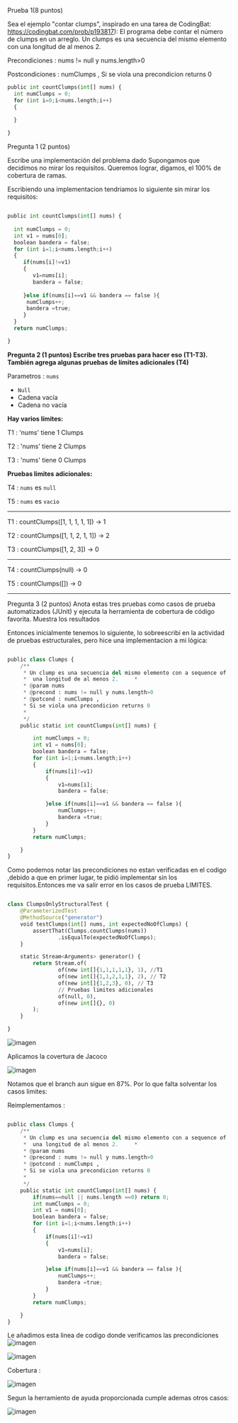 Prueba 1(8 puntos)

Sea el ejemplo "contar clumps", inspirado en una tarea de CodingBat: https://codingbat.com/prob/p193817):
El programa debe contar el número de clumps en un arreglo. Un clumps es una secuencia del mismo elemento
con una longitud de al menos 2.

Precondiciones : nums != null y nums.length>0

Postcondiciones : numClumps ,
Si se viola una precondicion returns 0


```python
public int countClumps(int[] nums) {
  int numClumps = 0;
  for (int i=0;i<nums.length;i++)
  {

  }
  
}
```

Pregunta 1 (2 puntos)

Escribe una implementación del problema dado
Supongamos que decidimos no mirar los requisitos. Queremos lograr, digamos, el 100% de cobertura de
ramas.

  Escribiendo una implementacion tendriamos lo siguiente sin mirar los requisitos:

```python

public int countClumps(int[] nums) { 
  
  int numClumps = 0;
  int v1 = nums[0];
  boolean bandera = false;
  for (int i=1;i<nums.length;i++)
  {
     if(nums[i]!=v1)
     {
        v1=nums[i];
        bandera = false;
        
     }else if(nums[i]==v1 && bandera == false ){
      numClumps++;
      bandera =true;
     }
  }
  return numClumps;

}

```


**Pregunta 2 (1 puntos) Escribe tres pruebas para hacer eso (T1-T3). También agrega algunas pruebas de
límites adicionales (T4)**

Parametros : `nums`
  - `Null`
  - Cadena vacía
  - Cadena no vacía

**Hay varios límites:**

T1 : 'nums' tiene 1 Clumps

T2 : 'nums' tiene 2 Clumps

T3 : 'nums' tiene 0 Clumps


**Pruebas limites adicionales:**

T4 : `nums` es `null`

T5 : `nums` es `vacio`

----------------------------
T1 :  countClumps([1, 1, 1, 1, 1]) → 1

T2 :  countClumps([1, 1, 2, 1, 1]) → 2

T3 :  countClumps([1, 2, 3]) → 0	

----------------------------
T4 :  countClumps(null) → 0

T5 :  countClumps([]) → 0

----------------------------

Pregunta 3 (2 puntos) Anota estas tres pruebas como casos de prueba automatizados (JUnit) y ejecuta la
herramienta de cobertura de código favorita. Muestra los resultados

Entonces inicialmente tenemos lo siguiente, lo sobreescribí en la actividad de pruebas estructurales, pero hice 
una implementacion a mi lógica:


```python

public class Clumps {
    /**
     * Un clump es una secuencia del mismo elemento con a sequence of
     *  una longitud de al menos 2.     *
     * @param nums
     * @precond : nums != null y nums.length>0
     * @potcond : numClumps ,
     * Si se viola una precondicion returns 0
     *
     */
    public static int countClumps(int[] nums) {

        int numClumps = 0;
        int v1 = nums[0];
        boolean bandera = false;
        for (int i=1;i<nums.length;i++)
        {
            if(nums[i]!=v1)
            {
                v1=nums[i];
                bandera = false;

            }else if(nums[i]==v1 && bandera == false ){
                numClumps++;
                bandera =true;
            }
        }
        return numClumps;

    }
}

```

Como podemos notar las precondiciones no estan verificadas en el codigo ,debido a que en primer lugar,
te pidió implementar sin los requisitos.Entonces me va salir error en los casos de prueba LIMITES.

```python

class ClumpsOnlyStructuralTest {
    @ParameterizedTest
    @MethodSource("generator")
    void testClumps(int[] nums, int expectedNoOfClumps) {
        assertThat(Clumps.countClumps(nums))
                .isEqualTo(expectedNoOfClumps);
    }

    static Stream<Arguments> generator() {
        return Stream.of(
                of(new int[]{1,1,1,1,1}, 1), //T1
                of(new int[]{1,1,2,1,1}, 2), // T2
                of(new int[]{1,2,3}, 0), // T3
                // Pruebas limites adicionales
                of(null, 0),
                of(new int[]{}, 0)
        );
    }

}
```

![imagen](https://github.com/GabrielBarrientos99/CC-3S2/assets/129352498/8bfbd5de-7584-4f2b-a8d0-0348da4a324c)

Aplicamos la covertura de Jacoco

![imagen](https://github.com/GabrielBarrientos99/CC-3S2/assets/129352498/cc424bbd-bbe5-4d5e-9943-770218b3cc4d)

Notamos que el branch aun sigue en 87%. Por lo que falta solventar los casos limites:

Reimplementamos :


```python

public class Clumps {
    /**
     * Un clump es una secuencia del mismo elemento con a sequence of
     *  una longitud de al menos 2.     *
     * @param nums
     * @precond : nums != null y nums.length>0
     * @potcond : numClumps ,
     * Si se viola una precondicion returns 0
     *
     */
    public static int countClumps(int[] nums) {
        if(nums==null || nums.length ==0) return 0;
        int numClumps = 0;
        int v1 = nums[0];
        boolean bandera = false;
        for (int i=1;i<nums.length;i++)
        {
            if(nums[i]!=v1)
            {
                v1=nums[i];
                bandera = false;

            }else if(nums[i]==v1 && bandera == false ){
                numClumps++;
                bandera =true;
            }
        }
        return numClumps;

    }
}

```
Le añadimos esta linea de codigo donde verificamos las precondiciones 
![imagen](https://github.com/GabrielBarrientos99/CC-3S2/assets/129352498/09e7a6db-92bf-4ef1-9659-c0899074febb)


![imagen](https://github.com/GabrielBarrientos99/CC-3S2/assets/129352498/af27b9cf-1fb6-4df8-a94c-ae59cd59f097)

Cobertura :

![imagen](https://github.com/GabrielBarrientos99/CC-3S2/assets/129352498/51d62fc4-cda1-4b40-ae67-80d3bb4cd9ae)

Segun la herramiento de ayuda proporcionada cumple ademas otros casos:

![imagen](https://github.com/GabrielBarrientos99/CC-3S2/assets/129352498/e5ba4df0-f6dd-4545-887e-db56da843364)




